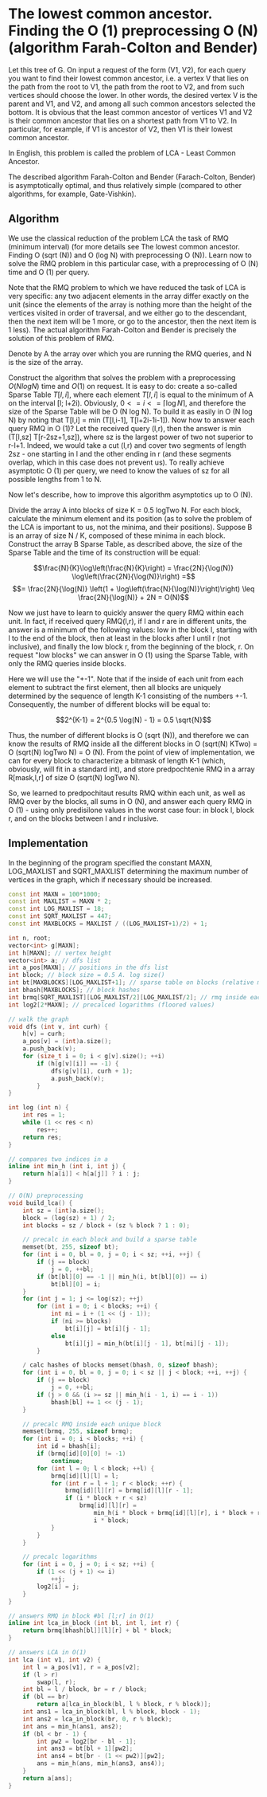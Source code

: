# The lowest common ancestor. Finding the O (1) preprocessing O (N) (algorithm Farah-Colton and Bender)

Let this tree of G. On input a request of the form (V1, V2), for each query you want to find their lowest common ancestor, i.e. a vertex V that lies on the path from the root to V1, the path from the root to V2, and from such vertices should choose the lower. In other words, the desired vertex V is the parent and V1, and V2, and among all such common ancestors selected the bottom. It is obvious that the least common ancestor of vertices V1 and V2 is their common ancestor that lies on a shortest path from V1 to V2. In particular, for example, if V1 is ancestor of V2, then V1 is their lowest common ancestor.

In English, this problem is called the problem of LCA - Least Common Ancestor.

The described algorithm Farah-Colton and Bender (Farach-Colton, Bender) is asymptotically optimal, and thus relatively simple (compared to other algorithms, for example, Gate-Vishkin).

## Algorithm

We use the classical reduction of the problem LCA the task of RMQ (minimum interval) (for more details see The lowest common ancestor. Finding O (sqrt (N)) and O (log N) with preprocessing O (N)). Learn now to solve the RMQ problem in this particular case, with a preprocessing of O (N) time and O (1) per query.

Note that the RMQ problem to which we have reduced the task of LCA is very specific: any two adjacent elements in the array differ exactly on the unit (since the elements of the array is nothing more than the height of the vertices visited in order of traversal, and we either go to the descendant, then the next item will be 1 more, or go to the ancestor, then the next item is 1 less). The actual algorithm Farah-Colton and Bender is precisely the solution of this problem of RMQ.

Denote by A the array over which you are running the RMQ queries, and N is the size of the array.

Construct the algorithm that solves the problem with a preprocessing $O (N log N)$ time and $O (1)$ on request.
It is easy to do:
create a so-called Sparse Table $T[l,i]$, where each element $T[l,i]$ is equal to the minimum of A on the interval [l; l+2i).
Obviously, $0 <= i <= \lceil \log N \rceil$, and therefore the size of the Sparse Table will be O (N log N). To build it as easily in O (N log N) by noting that T[l,i] = min (T[l,i-1], T[l+2i-1i-1]). Now how to answer each query RMQ in O (1)? Let the received query (l,r), then the answer is min (T[l,sz] T[r-2sz+1,sz]), where sz is the largest power of two not superior to r-l+1. Indeed, we would take a cut (l,r) and cover two segments of length 2sz - one starting in l and the other ending in r (and these segments overlap, which in this case does not prevent us). To really achieve asymptotic O (1) per query, we need to know the values of sz for all possible lengths from 1 to N.

Now let's describe, how to improve this algorithm asymptotics up to O (N).

Divide the array A into blocks of size K = 0.5 logTwo N. For each block, calculate the minimum element and its position (as to solve the problem of the LCA is important to us, not the minima, and their positions). Suppose B is an array of size N / K, composed of these minima in each block. Construct the array B Sparse Table, as described above, the size of the Sparse Table and the time of its construction will be equal:

$$\frac{N}{K}\log\left(\frac{N}{K}\right) = \frac{2N}{\log(N)} \log\left(\frac{2N}{\log(N)}\right) =$$
$$= \frac{2N}{\log(N)} \left(1 + \log\left(\frac{N}{\log(N)}\right)\right) \leq \frac{2N}{\log(N)} + 2N = O(N)$$

Now we just have to learn to quickly answer the query RMQ within each unit. In fact, if received query RMQ(l,r), if l and r are in different units, the answer is a minimum of the following values: low in the block l, starting with l to the end of the block, then at least in the blocks after l until r (not inclusive), and finally the low block r, from the beginning of the block, r. On request "low blocks" we can answer in O (1) using the Sparse Table, with only the RMQ queries inside blocks.

Here we will use the "+-1". Note that if the inside of each unit from each element to subtract the first element, then all blocks are uniquely determined by the sequence of length K-1 consisting of the numbers +-1. Consequently, the number of different blocks will be equal to:

$$2^{K-1} = 2^{0.5 \log(N) - 1} = 0.5 \sqrt{N}$$

Thus, the number of different blocks is O (sqrt (N)), and therefore we can know the results of RMQ inside all the different blocks in O (sqrt(N) KTwo) = O (sqrt(N) logTwo N) = O (N). From the point of view of implementation, we can for every block to characterize a bitmask of length K-1 (which, obviously, will fit in a standard int), and store predpochtenie RMQ in a array R[mask,l,r] of size O (sqrt(N) logTwo N).

So, we learned to predpochitaut results RMQ within each unit, as well as RMQ over by the blocks, all sums in O (N), and answer each query RMQ in O (1) - using only predisilone values in the worst case four: in block l, block r, and on the blocks between l and r inclusive.

## Implementation

In the beginning of the program specified the constant MAXN, LOG_MAXLIST and SQRT_MAXLIST determining the maximum number of vertices in the graph, which if necessary should be increased.

```cpp
const int MAXN = 100*1000;
const int MAXLIST = MAXN * 2;
const int LOG_MAXLIST = 18;
const int SQRT_MAXLIST = 447;
const int MAXBLOCKS = MAXLIST / ((LOG_MAXLIST+1)/2) + 1;

int n, root;
vector<int> g[MAXN];
int h[MAXN]; // vertex height
vector<int> a; // dfs list
int a_pos[MAXN]; // positions in the dfs list
int block; // block size = 0.5 A. log size()
int bt[MAXBLOCKS][LOG_MAXLIST+1]; // sparse table on blocks (relative minimum positions in blocks)
int bhash[MAXBLOCKS]; // block hashes
int brmq[SQRT_MAXLIST][LOG_MAXLIST/2][LOG_MAXLIST/2]; // rmq inside each block, indexed by block hash
int log2[2*MAXN]; // precalced logarithms (floored values)

// walk the graph
void dfs (int v, int curh) {
    h[v] = curh;
    a_pos[v] = (int)a.size();
    a.push_back(v);
    for (size_t i = 0; i < g[v].size(); ++i)
        if (h[g[v][i]] == -1) {
            dfs(g[v][i], curh + 1);
            a.push_back(v);
        }
}

int log (int n) {
    int res = 1;
    while (1 << res < n)
        res++;
    return res;
}

// compares two indices in a
inline int min_h (int i, int j) {
    return h[a[i]] < h[a[j]] ? i : j;
}

// O(N) preprocessing
void build_lca() {
    int sz = (int)a.size();
    block = (log(sz) + 1) / 2;
    int blocks = sz / block + (sz % block ? 1 : 0);

    // precalc in each block and build a sparse table
    memset(bt, 255, sizeof bt);
    for (int i = 0, bl = 0, j = 0; i < sz; ++i, ++j) {
        if (j == block)
            j = 0, ++bl;
        if (bt[bl][0] == -1 || min_h(i, bt[bl][0]) == i)
            bt[bl][0] = i;
    }
    for (int j = 1; j <= log(sz); ++j)
        for (int i = 0; i < blocks; ++i) {
            int ni = i + (1 << (j - 1));
            if (ni >= blocks)
                bt[i][j] = bt[i][j - 1];
            else
                bt[i][j] = min_h(bt[i][j - 1], bt[ni][j - 1]);
        }

    / calc hashes of blocks memset(bhash, 0, sizeof bhash);
    for (int i = 0, bl = 0, j = 0; i < sz || j < block; ++i, ++j) {
        if (j == block)
            j = 0, ++bl;
        if (j > 0 && (i >= sz || min_h(i - 1, i) == i - 1))
            bhash[bl] += 1 << (j - 1);
    }

    // precalc RMQ inside each unique block
    memset(brmq, 255, sizeof brmq);
    for (int i = 0; i < blocks; ++i) {
        int id = bhash[i];
        if (brmq[id][0][0] != -1)
            continue;
        for (int l = 0; l < block; ++l) {
            brmq[id][l][l] = l;
            for (int r = l + 1; r < block; ++r) {
                brmq[id][l][r] = brmq[id][l][r - 1];
                if (i * block + r < sz)
                    brmq[id][l][r] =
                        min_h(i * block + brmq[id][l][r], i * block + r) -
                        i * block;
            }
        }
    }

    // precalc logarithms
    for (int i = 0, j = 0; i < sz; ++i) {
        if (1 << (j + 1) <= i)
            ++j;
        log2[i] = j;
    }
}

// answers RMQ in block #bl [l;r] in O(1)
inline int lca_in_block (int bl, int l, int r) {
    return brmq[bhash[bl]][l][r] + bl * block;
}

// answers LCA in O(1)
int lca (int v1, int v2) {
    int l = a_pos[v1], r = a_pos[v2];
    if (l > r)
        swap(l, r);
    int bl = l / block, br = r / block;
    if (bl == br)
        return a[lca_in_block(bl, l % block, r % block)];
    int ans1 = lca_in_block(bl, l % block, block - 1);
    int ans2 = lca_in_block(br, 0, r % block);
    int ans = min_h(ans1, ans2);
    if (bl < br - 1) {
        int pw2 = log2[br - bl - 1];
        int ans3 = bt[bl + 1][pw2];
        int ans4 = bt[br - (1 << pw2)][pw2];
        ans = min_h(ans, min_h(ans3, ans4));
    }
    return a[ans];
}
```
